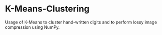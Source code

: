 # K-Means-Clustering
Usage of K-Means to cluster hand-written digits and to perform lossy image compression using NumPy.

